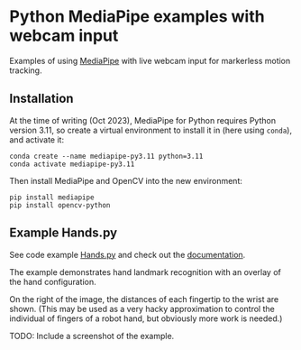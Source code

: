 # Python MediaPipe examples with webcam input

Examples of using [MediaPipe](https://mediapipe.dev/) with live webcam input for markerless motion tracking.

## Installation

At the time of writing (Oct 2023), MediaPipe for Python requires Python version 3.11, so create a virtual environment to install it in (here using `conda`), and activate it:

```
conda create --name mediapipe-py3.11 python=3.11
conda activate mediapipe-py3.11
```

Then install MediaPipe and OpenCV into the new environment:

```
pip install mediapipe
pip install opencv-python
```

## Example Hands.py

See code example [Hands.py](Hands.py) and check out the [documentation](https://developers.google.com/mediapipe/solutions/vision/hand_landmarker).

The example demonstrates hand landmark recognition with an overlay of the hand configuration.

On the right of the image, the distances of each fingertip to the wrist are shown.
(This may be used as a very hacky approximation to control the individual of fingers of a robot hand, but obviously more work is needed.)

TODO: Include a screenshot of the example.
